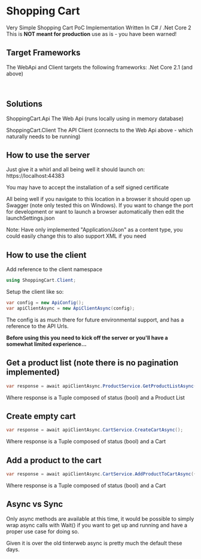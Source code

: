# Shopping Cart
Very Simple Shopping Cart PoC Implementation Written In C# / .Net Core 2
This is <b>NOT meant for production</b> use as is - you have been warned!
<br />

## Target Frameworks

The WebApi and Client targets the following frameworks: 
	.Net Core 2.1 (and above)

<br />

## Solutions

ShoppingCart.Api	The Web Api (runs locally using in memory database)

ShoppingCart.Client	The API Client (connects to the Web Api above - which naturally needs to be running)


## How to use the server
Just give it a whirl and all being well it should launch on:
	https://localhost:44383

You may have to accept the installation of a self signed certificate

All being well if you navigate to this location in a browser it should open up Swagger (note only tested this on Windows).
If you want to change the port for development or want to launch a browser automatically then edit the launchSettings.json


Note: Have only implemented "Application/Json" as a content type, you could easily change this to also support XML if you need


## How to use the client

Add reference to the client namespace
```csharp
using ShoppingCart.Client;
```

Setup the client like so:
```csharp
var config = new ApiConfig();
var apiClientAsync = new ApiClientAsync(config);
```
The config is as much there for future environmental support, and has a reference to the API Urls.


<b>Before using this you need to kick off the server or you'll have a somewhat limited experience...</b>


## Get a product list (note there is no pagination implemented)

```csharp
var response = await apiClientAsync.ProductService.GetProductListAsync();
```

Where response is a Tuple composed of status (bool) and a Product List


## Create empty cart

```csharp
var response = await apiClientAsync.CartService.CreateCartAsync();
```

Where response is a Tuple composed of status (bool) and a Cart


## Add a product to the cart

```csharp
var response = await apiClientAsync.CartService.AddProductToCartAsync({product}, {quantity});
```

Where response is a Tuple composed of status (bool) and a Cart

## Async vs Sync
Only async methods are available at this time, it would be possible to simply wrap async calls with Wait() if you want to get up and running and have a proper use case for doing so.

Given it is over the old tinterweb async is pretty much the default these days.


